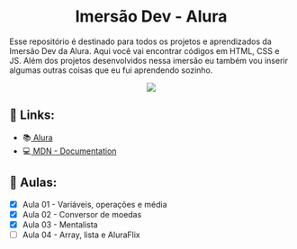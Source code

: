 <h1 align="center">Imersão Dev - Alura</h1>

Esse repositório é destinado para todos os projetos e aprendizados da Imersão Dev da Alura. Aqui você vai encontrar códigos em HTML, CSS e JS. Além dos projetos desenvolvidos nessa imersão eu também vou inserir algumas outras coisas que eu fui aprendendo sozinho.
<p align="center"><img src="https://imersao.dev/assets/img/imersoes/dev-2021/og-imersao-dev.1616501197.jpg"></p>

## 🔗 Links:

- 📚<a href="https://www.alura.com.br/"> Alura</a>
- 💻<a href="https://developer.mozilla.org/en-US/docs/Web"> MDN - Documentation</a>

## 📝 Aulas:
- [x] Aula 01 - Variáveis, operações e média
- [x] Aula 02 - Conversor de moedas
- [x] Aula 03 - Mentalista
- [ ] Aula 04 - Array, lista e AluraFlix
